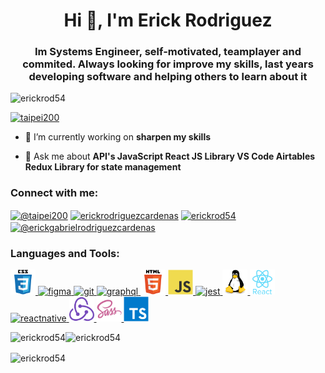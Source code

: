 <h1 align="center">Hi 👋, I'm Erick Rodriguez</h1>
<h3 align="center">Im Systems Engineer, self-motivated, teamplayer and commited. Always looking for improve my skills, last years developing software and helping others to learn about it</h3>

<p align="left"> <img src="https://komarev.com/ghpvc/?username=erickrod54&label=Profile%20views&color=0e75b6&style=flat" alt="erickrod54" /> </p>

<p align="left"> <a href="https://twitter.com/taipei200" target="blank"><img src="https://img.shields.io/twitter/follow/taipei200?logo=twitter&style=for-the-badge" alt="taipei200" /></a> </p>

- 🔭 I’m currently working on **sharpen my skills**

- 💬 Ask me about **API's JavaScript React JS Library VS Code Airtables Redux Library for state management**

<h3 align="left">Connect with me:</h3>
<p align="left">
<a href="https://twitter.com/@taipei200" target="blank"><img align="center" src="https://raw.githubusercontent.com/rahuldkjain/github-profile-readme-generator/master/src/images/icons/Social/twitter.svg" alt="@taipei200" height="30" width="40" /></a>
<a href="https://linkedin.com/in/erickrodriguezcardenas" target="blank"><img align="center" src="https://raw.githubusercontent.com/rahuldkjain/github-profile-readme-generator/master/src/images/icons/Social/linked-in-alt.svg" alt="erickrodriguezcardenas" height="30" width="40" /></a>
<a href="https://instagram.com/erickrod54" target="blank"><img align="center" src="https://raw.githubusercontent.com/rahuldkjain/github-profile-readme-generator/master/src/images/icons/Social/instagram.svg" alt="erickrod54" height="30" width="40" /></a>
<a href="https://medium.com/@erickgabrielrodriguezcardenas" target="blank"><img align="center" src="https://raw.githubusercontent.com/rahuldkjain/github-profile-readme-generator/master/src/images/icons/Social/medium.svg" alt="@erickgabrielrodriguezcardenas" height="30" width="40" /></a>
</p>

<h3 align="left">Languages and Tools:</h3>
<p align="left"> <a href="https://www.w3schools.com/css/" target="_blank" rel="noreferrer"> <img src="https://raw.githubusercontent.com/devicons/devicon/master/icons/css3/css3-original-wordmark.svg" alt="css3" width="40" height="40"/> </a> <a href="https://www.figma.com/" target="_blank" rel="noreferrer"> <img src="https://www.vectorlogo.zone/logos/figma/figma-icon.svg" alt="figma" width="40" height="40"/> </a> <a href="https://git-scm.com/" target="_blank" rel="noreferrer"> <img src="https://www.vectorlogo.zone/logos/git-scm/git-scm-icon.svg" alt="git" width="40" height="40"/> </a> <a href="https://graphql.org" target="_blank" rel="noreferrer"> <img src="https://www.vectorlogo.zone/logos/graphql/graphql-icon.svg" alt="graphql" width="40" height="40"/> </a> <a href="https://www.w3.org/html/" target="_blank" rel="noreferrer"> <img src="https://raw.githubusercontent.com/devicons/devicon/master/icons/html5/html5-original-wordmark.svg" alt="html5" width="40" height="40"/> </a> <a href="https://developer.mozilla.org/en-US/docs/Web/JavaScript" target="_blank" rel="noreferrer"> <img src="https://raw.githubusercontent.com/devicons/devicon/master/icons/javascript/javascript-original.svg" alt="javascript" width="40" height="40"/> </a> <a href="https://jestjs.io" target="_blank" rel="noreferrer"> <img src="https://www.vectorlogo.zone/logos/jestjsio/jestjsio-icon.svg" alt="jest" width="40" height="40"/> </a> <a href="https://www.linux.org/" target="_blank" rel="noreferrer"> <img src="https://raw.githubusercontent.com/devicons/devicon/master/icons/linux/linux-original.svg" alt="linux" width="40" height="40"/> </a> <a href="https://reactjs.org/" target="_blank" rel="noreferrer"> <img src="https://raw.githubusercontent.com/devicons/devicon/master/icons/react/react-original-wordmark.svg" alt="react" width="40" height="40"/> </a> <a href="https://reactnative.dev/" target="_blank" rel="noreferrer"> <img src="https://reactnative.dev/img/header_logo.svg" alt="reactnative" width="40" height="40"/> </a> <a href="https://redux.js.org" target="_blank" rel="noreferrer"> <img src="https://raw.githubusercontent.com/devicons/devicon/master/icons/redux/redux-original.svg" alt="redux" width="40" height="40"/> </a> <a href="https://sass-lang.com" target="_blank" rel="noreferrer"> <img src="https://raw.githubusercontent.com/devicons/devicon/master/icons/sass/sass-original.svg" alt="sass" width="40" height="40"/> </a> <a href="https://www.typescriptlang.org/" target="_blank" rel="noreferrer"> <img src="https://raw.githubusercontent.com/devicons/devicon/master/icons/typescript/typescript-original.svg" alt="typescript" width="40" height="40"/> </a> </p>

<p><img align="left" src="https://github-readme-stats.vercel.app/api/top-langs?username=erickrod54&show_icons=true&locale=en&layout=compact" alt="erickrod54" /></p>

<p>&nbsp;<img align="left" src="https://github-readme-stats.vercel.app/api?username=erickrod54&show_icons=true&locale=en" alt="erickrod54" /></p>

<p><img align="center" src="https://github-readme-streak-stats.herokuapp.com/?user=erickrod54&" alt="erickrod54" /></p>
